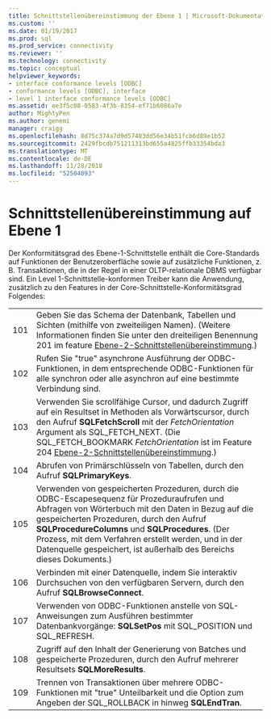 ```yaml
---
title: Schnittstellenübereinstimmung der Ebene 1 | Microsoft-Dokumentation
ms.custom: ''
ms.date: 01/19/2017
ms.prod: sql
ms.prod_service: connectivity
ms.reviewer: ''
ms.technology: connectivity
ms.topic: conceptual
helpviewer_keywords:
- interface conformance levels [ODBC]
- conformance levels [ODBC], interface
- level 1 interface conformance levels [ODBC]
ms.assetid: ee3f5c08-0583-4f3b-8354-ef71b6086a7e
author: MightyPen
ms.author: genemi
manager: craigg
ms.openlocfilehash: 8d75c374a7d9d57483dd56e34b51fcb6d89e1b52
ms.sourcegitcommit: 2429fbcdb751211313bd655a4825ffb33354bda3
ms.translationtype: MT
ms.contentlocale: de-DE
ms.lasthandoff: 11/28/2018
ms.locfileid: "52504093"
---
```

# <a name="level-1-interface-conformance"></a>Schnittstellenübereinstimmung auf Ebene 1
Der Konformitätsgrad des Ebene-1-Schnittstelle enthält die Core-Standards auf Funktionen der Benutzeroberfläche sowie auf zusätzliche Funktionen, z. B. Transaktionen, die in der Regel in einer OLTP-relationale DBMS verfügbar sind. Ein Level 1-Schnittstelle-konformen Treiber kann die Anwendung, zusätzlich zu den Features in der Core-Schnittstelle-Konformitätsgrad Folgendes:  
  
|||  
|-|-|  
|101|Geben Sie das Schema der Datenbank, Tabellen und Sichten (mithilfe von zweiteiligen Namen). (Weitere Informationen finden Sie unter den dreiteiligen Benennung 201 im feature [Ebene-2-Schnittstellenübereinstimmung](../../../odbc/reference/develop-app/level-2-interface-conformance.md).)|  
|102|Rufen Sie "true" asynchrone Ausführung der ODBC-Funktionen, in dem entsprechende ODBC-Funktionen für alle synchron oder alle asynchron auf eine bestimmte Verbindung sind.|  
|103|Verwenden Sie scrollfähige Cursor, und dadurch Zugriff auf ein Resultset in Methoden als Vorwärtscursor, durch den Aufruf **SQLFetchScroll** mit der *FetchOrientation* Argument als SQL_FETCH_NEXT. (Die SQL_FETCH_BOOKMARK *FetchOrientation* ist im Feature 204 [Ebene-2-Schnittstellenübereinstimmung](../../../odbc/reference/develop-app/level-2-interface-conformance.md).)|  
|104|Abrufen von Primärschlüsseln von Tabellen, durch den Aufruf **SQLPrimaryKeys**.|  
|105|Verwenden von gespeicherten Prozeduren, durch die ODBC-Escapesequenz für Prozeduraufrufen und Abfragen von Wörterbuch mit den Daten in Bezug auf die gespeicherten Prozeduren, durch den Aufruf **SQLProcedureColumns** und **SQLProcedures**. (Der Prozess, mit dem Verfahren erstellt werden, und in der Datenquelle gespeichert, ist außerhalb des Bereichs dieses Dokuments.)|  
|106|Verbinden mit einer Datenquelle, indem Sie interaktiv Durchsuchen von den verfügbaren Servern, durch den Aufruf **SQLBrowseConnect**.|  
|107|Verwenden von ODBC-Funktionen anstelle von SQL-Anweisungen zum Ausführen bestimmter Datenbankvorgänge: **SQLSetPos** mit SQL_POSITION und SQL_REFRESH.|  
|108|Zugriff auf den Inhalt der Generierung von Batches und gespeicherte Prozeduren, durch den Aufruf mehrerer Resultsets **SQLMoreResults**.|  
|109|Trennen von Transaktionen über mehrere ODBC-Funktionen mit "true" Unteilbarkeit und die Option zum Angeben der SQL_ROLLBACK in hinweg **SQLEndTran**.|
